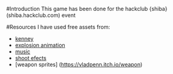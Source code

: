 #Introduction
This game has been done for the hackclub {shiba}(shiba.hackclub.com) event

#Resources
I have used free assets from:
- [kenney](https://kenney.nl/)
- [explosion animation](https://bdragon1727.itch.io/free-effect-bullet-impact-explosion-32x32/download/eyJpZCI6MTk4Njc4OSwiZXhwaXJlcyI6MTc1NjQ4MTI1Nn0%3D.jgTORyOPkCdOuEsTdPkeA5XjiAM%3D)
- [music](https://xdeviruchi.itch.io/16-bit-fantasy-adventure-music-pack)
- [shoot efects](https://jdsherbert.itch.io/walther-p38-sfx-pack)
- [weapon sprites] (https://vladpenn.itch.io/weapon)
